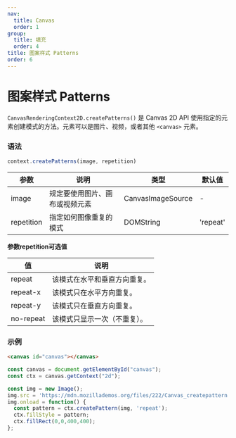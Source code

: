 ```yaml
---
nav:
  title: Canvas
  order: 1
group:
  title: 填充
  order: 4
title: 图案样式 Patterns
order: 6
---
```


# 图案样式 Patterns

`CanvasRenderingContext2D.createPatterns()` 是 Canvas 2D API 使用指定的元素创建模式的方法。元素可以是图片、视频，或者其他 `<canvas>` 元素。

### 语法

```js
context.createPatterns(image, repetition)
```

| 参数       | 说明                           | 类型              | 默认值   |
| ---------- | ------------------------------ | ----------------- | -------- |
| image      | 规定要使用图片、画布或视频元素 | CanvasImageSource | -        |
| repetition | 指定如何图像重复的模式         | DOMString         | 'repeat' |

**参数repetition可选值**

| 值        | 说明                         |
| --------- | ---------------------------- |
| repeat    | 该模式在水平和垂直方向重复。 |
| repeat-x  | 该模式只在水平方向重复。     |
| repeat-y  | 该模式只在垂直方向重复。     |
| no-repeat | 该模式只显示一次（不重复）。 |

### 示例

```html
<canvas id="canvas"></canvas>
```

```js
const canvas = document.getElementById("canvas");
const ctx = canvas.getContext("2d");

const img = new Image();
img.src = 'https://mdn.mozillademos.org/files/222/Canvas_createpattern.png';
img.onload = function() {
  const pattern = ctx.createPattern(img, 'repeat');
  ctx.fillStyle = pattern;
  ctx.fillRect(0,0,400,400);
};
```

